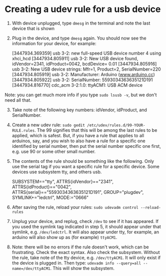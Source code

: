 # Creating a udev rule for a usb device

1. With device unplugged, type `dmesg` in the terminal and note the last device that is shown
2. Plug in the device, and type `dmesg` again. You should now see the information for your device, for example:

	[3447934.369359] usb 3-2: new full-speed USB device number 4 using xhci_hcd
	[3447934.805911] usb 3-2: New USB device found, idVendor=2341, idProduct=0042, bcdDevice= 0.01
	[3447934.805916] usb 3-2: New USB device strings: Mfr=1, Product=2, SerialNumber=220
	[3447934.805919] usb 3-2: Manufacturer: Arduino (www.arduino.cc)
	[3447934.805922] usb 3-2: SerialNumber: 5593034363635121D191
	[3447934.816770] cdc_acm 3-2:1.0: ttyACM1: USB ACM device

Note: you can get much more info if you type `sudo lsusb -v`, but we don't need all that.

3. Take note of the following key numbers: idVendor, idProduct, and SerialNumber.

4. Create a new udev rule: `sudo gedit /etc/udev/rules.d/99-YOUR-RULE.rules`. The 99 signifies that this will be among the last rules to be applied, which is safest. But, if you have a rule that applies to all arduinos, say, and you wish to also have a rule for a specific one identified by serial number, then put the serial number specific one first, e.g. use 90 or some other small number.

5. The contents of the rule should be something like the following. Only use the serial tag if you want a specific rule for a specific device. Some devices use subsystem tty, and others usb. 

	SUBSYSTEM=="tty", ATTRS{idVendor}=="2341", ATTRS{idProduct}=="0042", ATTRS{serial}=="5593034363635121D191", GROUP="plugdev", SYMLINK+="ledctrl", MODE:="0666"

6. After saving the rule, reload your rules: `sudo udevadm control --reload-rules`

7. Unplug your device, and replug, check `/dev` to see if it has appeared. If you used the symlink tag indicated in step 5, it should appear under that symlink, e.g. `/dev/ledctrl`. It will also appear under tty, for example, an arduino will also show up as (for example) `ttyACM1`. 

8. Note: there will be no errors if the rule doesn't work, which can be frustrating. Check the exact syntax. Also check the subsystem. Without the rule, take note of the tty device, e.g. `/dev/ttyACM1`. It will only exist if the device is plugged in. Then type: `udevadm info --query=all --name=/dev/ttyACM1`. This will show the subsystem. 